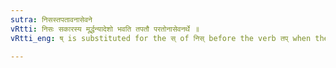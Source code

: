 ```yaml
---
sutra: निसस्तपतावनासेवने
vRtti: निसः सकारस्य मूर्द्धन्यादेशो भवति तपतौ परतोनासेवनर्थे ॥
vRtti_eng: ष् is substituted for the स् of निस् before the verb तप् when the meaning is not that of 'repeatedly making red hot'.

---
```

